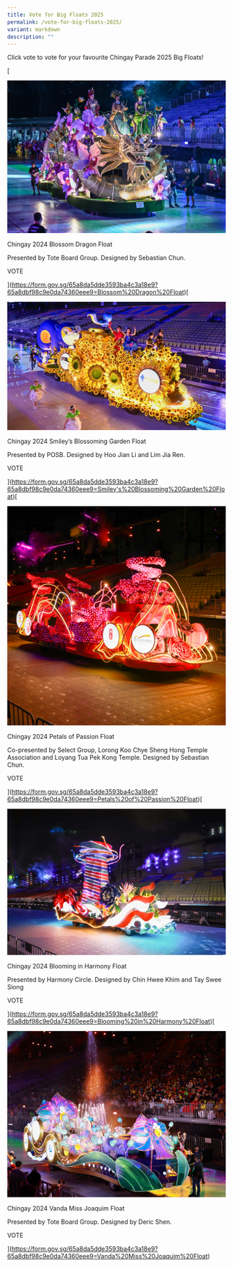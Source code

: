 ```yaml
---
title: Vote for Big Floats 2025
permalink: /vote-for-big-floats-2025/
variant: markdown
description: ""
---
```

Click vote to vote for your favourite Chingay Parade 2025 Big Floats!

[

![Chingay 2024 Blossom Dragon Float](/images/Chingay2024/NZ6_9150_edit.jpg)

Chingay 2024 Blossom Dragon Float

Presented by Tote Board Group. Designed by Sebastian Chun.

VOTE



](https://form.gov.sg/65a8da5dde3593ba4c3a18e9?65a8dbf98c9e0da74360eee9=Blossom%20Dragon%20Float)[

![Chingay 2024 Smiley’s Blossoming Garden Float](/images/Chingay2024/LKC_2869_edit.jpg)

Chingay 2024 Smiley’s Blossoming Garden Float

Presented by POSB. Designed by Hoo Jian Li and Lim Jia Ren.

VOTE



](https://form.gov.sg/65a8da5dde3593ba4c3a18e9?65a8dbf98c9e0da74360eee9=Smiley's%20Blossoming%20Garden%20Float)[

![Chingay 2024 Petals of Passion Float](/images/Chingay2024/ESR60051_2.jpg)

Chingay 2024 Petals of Passion Float

Co-presented by Select Group, Lorong Koo Chye Sheng Hong Temple Association and Loyang Tua Pek Kong Temple. Designed by Sebastian Chun.

VOTE



](https://form.gov.sg/65a8da5dde3593ba4c3a18e9?65a8dbf98c9e0da74360eee9=Petals%20of%20Passion%20Float)[

![Chingay 2024 Blooming in Harmony Float](/images/Chingay2024/Harmony_Circle_Float_edit.jpg)

Chingay 2024 Blooming in Harmony Float

Presented by Harmony Circle. Designed by Chin Hwee Khim and Tay Swee Siong

VOTE



](https://form.gov.sg/65a8da5dde3593ba4c3a18e9?65a8dbf98c9e0da74360eee9=Blooming%20in%20Harmony%20Float)[

![Chingay 2024 Vanda Miss Joaquim Float](/images/Chingay2024/Screenshot_2024_02_20_163657.png)

Chingay 2024 Vanda Miss Joaquim Float

Presented by Tote Board Group. Designed by Deric Shen.

VOTE



](https://form.gov.sg/65a8da5dde3593ba4c3a18e9?65a8dbf98c9e0da74360eee9=Vanda%20Miss%20Joaquim%20Float)